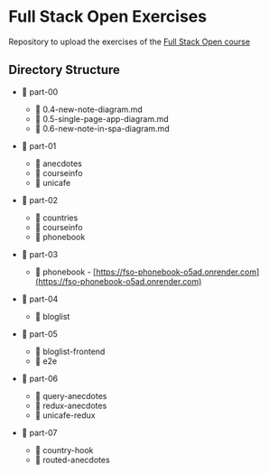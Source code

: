 # Full Stack Open Exercises

Repository to upload the exercises of the [Full Stack Open course](https://fullstackopen.com/en/)

## Directory Structure

- 📁 part-00

  - 📄 0.4-new-note-diagram.md
  - 📄 0.5-single-page-app-diagram.md
  - 📄 0.6-new-note-in-spa-diagram.md

- 📁 part-01

  - 📁 anecdotes
  - 📁 courseinfo
  - 📁 unicafe

- 📁 part-02

  - 📁 countries
  - 📁 courseinfo
  - 📁 phonebook

- 📁 part-03

  - 📁 phonebook - [https://fso-phonebook-o5ad.onrender.com](https://fso-phonebook-o5ad.onrender.com)

- 📁 part-04

  - 📁 bloglist

- 📁 part-05

  - 📁 bloglist-frontend
  - 📁 e2e

- 📁 part-06

  - 📁 query-anecdotes
  - 📁 redux-anecdotes
  - 📁 unicafe-redux

- 📁 part-07

  - 📁 country-hook
  - 📁 routed-anecdotes